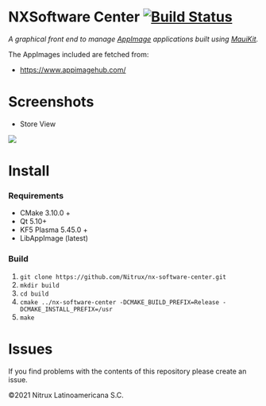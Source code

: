# NXSoftware Center [![Build Status](https://travis-ci.org/Nitrux/nx-software-center.svg?branch=master)](https://travis-ci.org/Nitrux/nx-software-center)

_A graphical front end to manage [AppImage](https://appimage.org/) applications built using [MauiKit](mauikit.org/)._

The AppImages included are fetched from:
* https://www.appimagehub.com/

# Screenshots

 * Store View
 
![](https://user-images.githubusercontent.com/5911329/99120975-c80ecf00-25c9-11eb-8712-7a7c14d3b928.png)

# Install

### Requirements
 * CMake 3.10.0 +
 * Qt 5.10+
 * KF5 Plasma 5.45.0 +
 * LibAppImage (latest)
 
### Build
 1. `git clone https://github.com/Nitrux/nx-software-center.git` 
 1. `mkdir build`
 1. `cd build`
 1. `cmake ../nx-software-center -DCMAKE_BUILD_PREFIX=Release -DCMAKE_INSTALL_PREFIX=/usr`
 1. `make`

# Issues
If you find problems with the contents of this repository please create an issue.

©2021 Nitrux Latinoamericana S.C.
